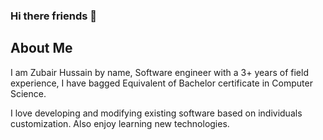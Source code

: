 ### Hi there friends 👋

## About Me

I am Zubair Hussain by name, Software engineer with a 3+ years of field experience, I have bagged Equivalent of Bachelor certificate in Computer Science.

I love developing and modifying existing software based on individuals customization. Also enjoy learning new technologies.

<!--
**hussain4me/hussain4me** is a ✨ _special_ ✨ repository because its `README.md` (this file) appears on your GitHub profile.

Here are some ideas to get you started:

- 🔭 I’m currently working on ...
- 🌱 I’m currently learning ...
- 👯 I’m looking to collaborate on ...
- 🤔 I’m looking for help with ...
- 💬 Ask me about ...
- 📫 How to reach me: ...
- 😄 Pronouns: ...
- ⚡ Fun fact: ...
-->
